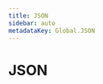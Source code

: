 ```yaml
---
title: JSON
sidebar: auto
metadataKey: Global.JSON
---
```


<Breadcrumb/>

# JSON

<ProxySummary/>

<PropertyList/>
<MethodList/>
